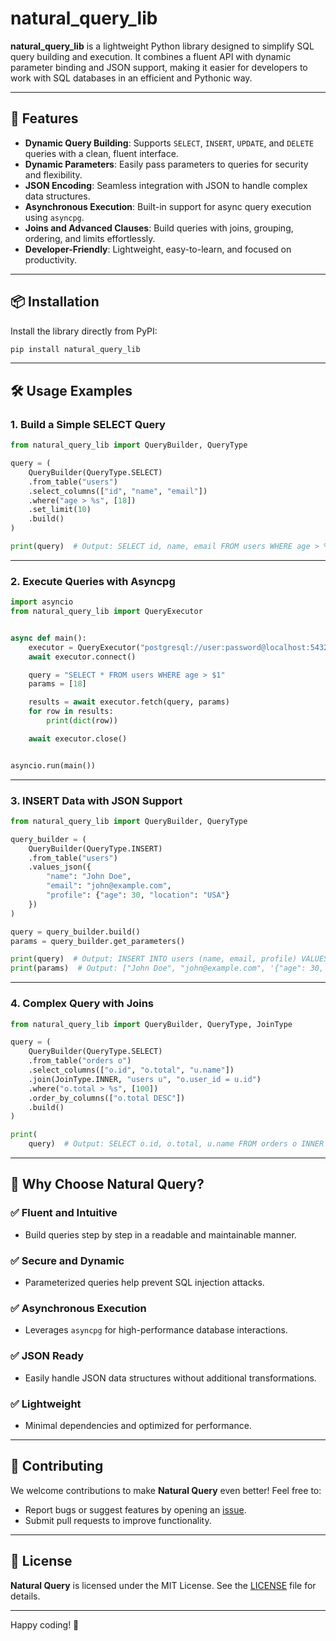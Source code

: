 # natural_query_lib

**natural_query_lib** is a lightweight Python library designed to simplify SQL query building and execution. It combines a fluent API with dynamic parameter binding and JSON support, making it easier for developers to work with SQL databases in an efficient and Pythonic way.

---

## 🚀 Features

- **Dynamic Query Building**: Supports `SELECT`, `INSERT`, `UPDATE`, and `DELETE` queries with a clean, fluent interface.
- **Dynamic Parameters**: Easily pass parameters to queries for security and flexibility.
- **JSON Encoding**: Seamless integration with JSON to handle complex data structures.
- **Asynchronous Execution**: Built-in support for async query execution using `asyncpg`.
- **Joins and Advanced Clauses**: Build queries with joins, grouping, ordering, and limits effortlessly.
- **Developer-Friendly**: Lightweight, easy-to-learn, and focused on productivity.

---

## 📦 Installation

Install the library directly from PyPI:

```bash
pip install natural_query_lib
```

---

## 🛠️ Usage Examples

### **1. Build a Simple SELECT Query**

```python
from natural_query_lib import QueryBuilder, QueryType

query = (
    QueryBuilder(QueryType.SELECT)
    .from_table("users")
    .select_columns(["id", "name", "email"])
    .where("age > %s", [18])
    .set_limit(10)
    .build()
)

print(query)  # Output: SELECT id, name, email FROM users WHERE age > %s LIMIT 10
```

---

### **2. Execute Queries with Asyncpg**

```python
import asyncio
from natural_query_lib import QueryExecutor


async def main():
    executor = QueryExecutor("postgresql://user:password@localhost:5432/mydb")
    await executor.connect()

    query = "SELECT * FROM users WHERE age > $1"
    params = [18]

    results = await executor.fetch(query, params)
    for row in results:
        print(dict(row))

    await executor.close()


asyncio.run(main())
```

---

### **3. INSERT Data with JSON Support**

```python
from natural_query_lib import QueryBuilder, QueryType

query_builder = (
    QueryBuilder(QueryType.INSERT)
    .from_table("users")
    .values_json({
        "name": "John Doe",
        "email": "john@example.com",
        "profile": {"age": 30, "location": "USA"}
    })
)

query = query_builder.build()
params = query_builder.get_parameters()

print(query)  # Output: INSERT INTO users (name, email, profile) VALUES (%s, %s, %s)
print(params)  # Output: ["John Doe", "john@example.com", '{"age": 30, "location": "USA"}']
```

---

### **4. Complex Query with Joins**

```python
from natural_query_lib import QueryBuilder, QueryType, JoinType

query = (
    QueryBuilder(QueryType.SELECT)
    .from_table("orders o")
    .select_columns(["o.id", "o.total", "u.name"])
    .join(JoinType.INNER, "users u", "o.user_id = u.id")
    .where("o.total > %s", [100])
    .order_by_columns(["o.total DESC"])
    .build()
)

print(
    query)  # Output: SELECT o.id, o.total, u.name FROM orders o INNER JOIN users u ON o.user_id = u.id WHERE o.total > %s ORDER BY o.total DESC
```

---

## 🌟 Why Choose Natural Query?

### **✅ Fluent and Intuitive**
- Build queries step by step in a readable and maintainable manner.

### **✅ Secure and Dynamic**
- Parameterized queries help prevent SQL injection attacks.

### **✅ Asynchronous Execution**
- Leverages `asyncpg` for high-performance database interactions.

### **✅ JSON Ready**
- Easily handle JSON data structures without additional transformations.

### **✅ Lightweight**
- Minimal dependencies and optimized for performance.

---

## 🤝 Contributing

We welcome contributions to make **Natural Query** even better! Feel free to:
- Report bugs or suggest features by opening an [issue](https://github.com/tuusuario/natural-query/issues).
- Submit pull requests to improve functionality.

---

## 📜 License

**Natural Query** is licensed under the MIT License. See the [LICENSE](LICENSE) file for details.

---

Happy coding! 🎉

